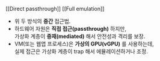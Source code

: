 [[Direct passthrough]]
[[Full emulation]]

- 위 두 방식의 **중간** 접근법.
- 하드웨어 자원은 **직접 접근(passthrough)** 하지만,  
    가상화 계층이 **중재(mediated)** 해서 안전성과 격리를 보장.
- VM(또는 웹앱 프로세스)은 **가상의 GPU(vGPU)** 를 사용하는데,  
    실제 접근은 가상화 계층이 trap 해서 에뮬레이션하거나 조정.